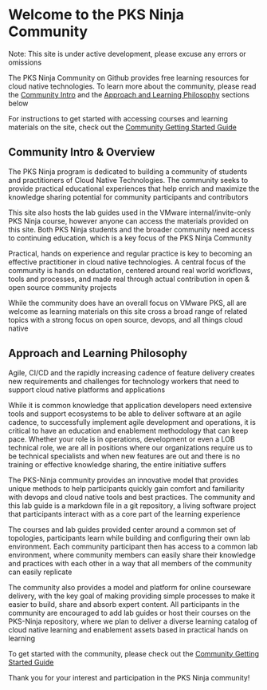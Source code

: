 # Welcome to the PKS Ninja Community

Note: This site is under active development, please excuse any errors or omissions

The PKS Ninja Community on Github provides free learning resources for cloud native technologies. To learn more about the community, please read the [Community Intro]() and the [Approach and Learning Philosophy]() sections below

For instructions to get started with accessing courses and learning materials on the site, check out the [Community Getting Started Guide](https://github.com/CNA-Tech/PKS-Ninja/tree/master/Courses/GettingStarted-GS3861)

## Community Intro & Overview

The PKS Ninja program is dedicated to building a community of students and practitioners of Cloud Native Technologies. The community seeks to provide practical educational experiences that help enrich and maximize the knowledge sharing potential for community participants and contributors

This site also hosts the lab guides used in the VMware internal/invite-only PKS Ninja course, however anyone can access the materials provided on this site. Both PKS Ninja students and the broader community need access to continuing education, which is a key focus of the PKS Ninja Community

Practical, hands on experience and regular practice is key to becoming an effective practitioner in cloud native technologies. A central focus of the community is  hands on eductation, centered around real world workflows, tools and processes, and made real through actual contribution in open & open source community projects

While the community does have an overall focus on VMware PKS, all are welcome as learning materials on this site cross a broad range of related topics with a strong focus on open source, devops, and all things cloud native

## Approach and Learning Philosophy

Agile, CI/CD and the rapidly increasing cadence of feature delivery creates new requirements and challenges for technology workers that need to support cloud native platforms and applications

While it is common knowledge that application developers need extensive tools and support ecosystems to be able to deliver software at an agile cadence, to successfully implement agile development and operations, it is critical to have an education and enablement methodology that can keep pace. Whether your role is in operations, development or even a LOB technical role, we are all in positions where our organizations require us to be technical specialists and when new features are out and there is no training or effective knowledge sharing, the entire initiative suffers

The PKS-Ninja community provides an innovative model that provides unique methods to help participants quickly gain comfort and familiarity with devops and cloud native tools and best practices. The community and this lab guide is a markdown file in a git repository, a living software project that participants interact with as a core part of the learning experience

The courses and lab guides provided center around a common set of topologies, participants learn while building and configuring their own lab environment. Each community participant then has access to a common lab environment, where community members can easily share their knowledge and practices with each other in a way that all members of the community can easily replicate

The community also provides a model and platform for online courseware delivery, with the key goal of making providing simple processes to make it easier to build, share and absorb expert content. All participants in the community are encouraged to add lab guides or host their courses on the PKS-Ninja repository, where we plan to deliver a diverse learning catalog of cloud native learning and enablement assets based in practical hands on learning

To get started with the community, please check out the [Community Getting Started Guide](https://github.com/CNA-Tech/PKS-Ninja/tree/master/Courses/GettingStarted-GS3861)

Thank you for your interest and participation in the PKS Ninja community!

